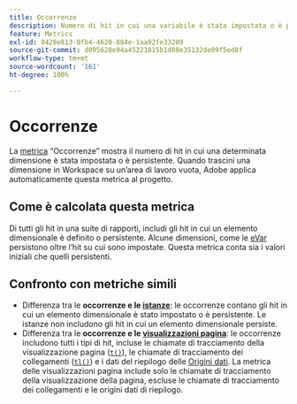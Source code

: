 ```yaml
---
title: Occorrenze
description: Numero di hit in cui una variabile è stata impostata o è persistente.
feature: Metrics
exl-id: 8428e813-0fb4-4620-884e-1aa92fe33209
source-git-commit: d095628e94a45221815b1d08e35132de09f5ed8f
workflow-type: tm+mt
source-wordcount: '161'
ht-degree: 100%

---
```


# Occorrenze

La [metrica](overview.md) “Occorrenze” mostra il numero di hit in cui una determinata dimensione è stata impostata o è persistente. Quando trascini una dimensione in Workspace su un’area di lavoro vuota, Adobe applica automaticamente questa metrica al progetto.

## Come è calcolata questa metrica

Di tutti gli hit in una suite di rapporti, includi gli hit in cui un elemento dimensionale è definito o persistente. Alcune dimensioni, come le [eVar](../dimensions/evar.md) persistono oltre l’hit su cui sono impostate. Questa metrica conta sia i valori iniziali che quelli persistenti.

## Confronto con metriche simili

* Differenza tra le **occorrenze e le [istanze](instances.md)**: le occorrenze contano gli hit in cui un elemento dimensionale è stato impostato o è persistente. Le istanze non includono gli hit in cui un elemento dimensionale persiste.
* Differenza tra le **occorrenze e le [visualizzazioni pagina](page-views.md)**: le occorrenze includono tutti i tipi di hit, incluse le chiamate di tracciamento della visualizzazione pagina ([`t()`](/help/implement/vars/functions/t-method.md)), le chiamate di tracciamento dei collegamenti ([`tl()`](/help/implement/vars/functions/tl-method.md)) e i dati del riepilogo delle [Origini dati](/help/import/data-sources/overview.md). La metrica delle visualizzazioni pagina include solo le chiamate di tracciamento della visualizzazione della pagina, escluse le chiamate di tracciamento dei collegamenti e le origini dati di riepilogo.
